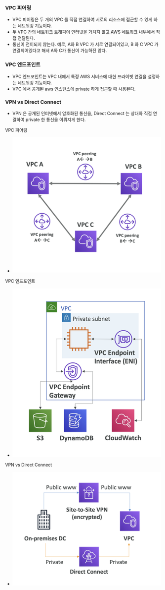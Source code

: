 ### VPC 피어링

- VPC 피어링은 두 개의 VPC 를 직접 연결하여 서로의 리소스에 접근할 수 있게 하는 네트워킹 기능이다.
- 두 VPC 간의 네트워크 트래픽이 인터넷을 거치지 않고 AWS 네트워크 내부에서 직접 전달된다.
- 통신이 전이되지 않는다. 예로, A와 B VPC 가 서로 연결되어있고, B 와 C VPC 가 연결되어있다고 해서 A와 C가 통신이 가능하진 않다.


### VPC 엔드포인트

- VPC 엔드포인트는 VPC 내에서 특정 AWS 서비스에 대한 프라이빗 연결을 설정하는 네트워킹 기능이다.
- VPC 에서 공개된 aws 인스턴스에 private 하게 접근할 때 사용된다.

### VPN vs Direct Connect
- VPN 은 공개된 인터넷에서 암호화된 통신을, Direct Connect 는 상대와 직접 연결하여 private 한 통신을 이뤄지게 한다.




VPC 피어링
- ![](images/VPC_peering.png)


VPC 엔드포인트
- ![](images/VPC_endpoint.png)


VPN vs Direct Connect
- ![](images/VPN_vs_DC.png)